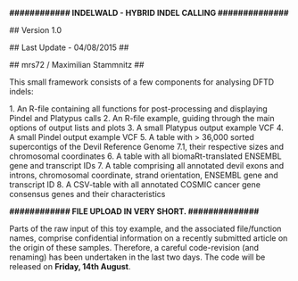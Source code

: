 <b>############ INDELWALD - HYBRID INDEL CALLING ##############</b>

<p>## Version 1.0 </p>
<p>## Last Update - 04/08/2015 ##</p>
<p>## mrs72 / Maximilian Stammnitz ##</p>

<p>This small framework consists of a few components for analysing DFTD indels:</p>
1. An R-file containing all functions for post-processing and displaying Pindel and Platypus calls
2. An R-file example, guiding through the main options of output lists and plots
3. A small Platypus output example VCF
4. A small Pindel output example VCF
5. A table with > 36,000 sorted supercontigs of the Devil Reference Genome 7.1, their respective sizes and chromosomal coordinates
6. A table with all biomaRt-translated ENSEMBL gene and transcript IDs
7. A table comprising all annotated devil exons and introns, chromosomal coordinate, strand orientation, ENSEMBL gene and transcript ID
8. A CSV-table with all annotated COSMIC cancer gene consensus genes and their characteristics


<b>############ FILE UPLOAD IN VERY SHORT. ##############</b>

Parts of the raw input of this toy example, and the associated file/function names, comprise confidential information on a recently submitted article on the origin of these samples. Therefore, a careful code-revision (and renaming) has been undertaken in the last two days. The code will be released on <b>Friday, 14th August</b>.
